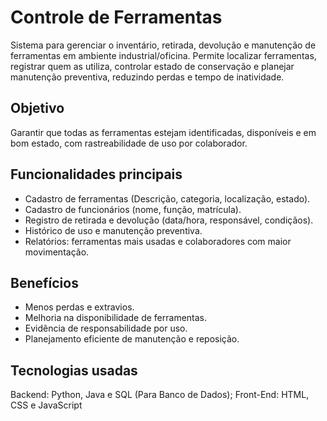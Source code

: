# Controle de Ferramentas

Sistema para gerenciar o inventário, retirada, devolução e manutenção de ferramentas em ambiente industrial/oficina. Permite localizar ferramentas, registrar quem as utiliza, controlar estado de conservação e planejar manutenção preventiva, reduzindo perdas e tempo de inatividade.

## Objetivo
Garantir que todas as ferramentas estejam identificadas, disponíveis e em bom estado, com rastreabilidade de uso por colaborador.

## Funcionalidades principais
- Cadastro de ferramentas (Descrição, categoria, localização, estado).
- Cadastro de funcionários (nome, função, matrícula).
- Registro de retirada e devolução (data/hora, responsável, condiçãos).
- Histórico de uso e manutenção preventiva.
- Relatórios: ferramentas mais usadas e colaboradores com maior movimentação.

## Benefícios
- Menos perdas e extravios.
- Melhoria na disponibilidade de ferramentas.
- Evidência de responsabilidade por uso.
- Planejamento eficiente de manutenção e reposição.

## Tecnologias usadas
Backend: Python, Java e SQL (Para Banco de Dados); Front-End: HTML, CSS e JavaScript
